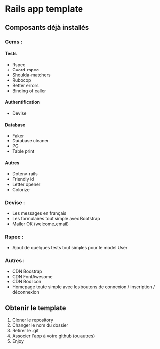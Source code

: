 # Rails app template

## Composants déjà installés

### Gems :

#### Tests  

* Rspec
* Guard-rspec
* Shoulda-matchers
* Rubocop
* Better errors
* Binding of caller

#### Authentification

* Devise

#### Database 

* Faker
* Database cleaner
* PG
* Table print

#### Autres  

* Dotenv-rails
* Friendly id
* Letter opener
* Colorize

### Devise :

* Les messages en français
* Les formulaires tout simple avec Bootstrap
* Mailer OK (welcome_email)

### Rspec :

* Ajout de quelques tests tout simples pour le model User  

### Autres :

* CDN Boostrap
* CDN FontAwesome
* CDN Box Icon
* Homepage toute simple avec les boutons de connexion / inscription / déconnexion

## Obtenir le template

1. Cloner le repository
2. Changer le nom du dossier
3. Retirer le .git
4. Associer l'app à votre github (ou autres)
5. Enjoy